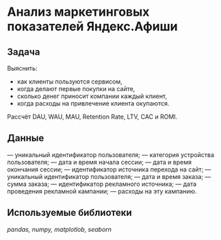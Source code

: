 # Анализ маркетинговых показателей Яндекс.Афиши

## Задача
Выяснить:
- как клиенты пользуются сервисом,
- когда делают первые покупки на сайте,
- сколько денег приносит компании каждый клиент,
- когда расходы на привлечение клиента окупаются.

Рассчёт DAU, WAU, MAU, Retention Rate, LTV, CAC и ROMI.

## Данные

— уникальный идентификатор пользователя;
— категория устройства пользователя;
— дата и время начала сессии;
— дата и время окончания сессии;
— идентификатор источника перехода на сайт;
— уникальный идентификатор пользователя;
— дата и время заказа;
— сумма заказа;
— идентификатор рекламного источника;
— дата проведения рекламной кампании;
— расходы на эту кампанию.


## Используемые библиотеки
*pandas, numpy, matplotlob, seaborn*
